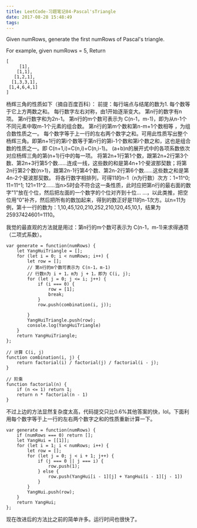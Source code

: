 ```yaml
---
title: LeetCode-习题笔记84-Pascal'sTriangle
date: 2017-08-28 15:48:49
tags:
---
```



Given numRows, generate the first numRows of Pascal's triangle.

For example, given numRows = 5,
Return
	
	[
	     [1],
	    [1,1],
	   [1,2,1],
	  [1,3,3,1],
	 [1,4,6,4,1]
	]


杨辉三角的性质如下（摘自百度百科）：
前提：每行端点与结尾的数为1.
每个数等于它上方两数之和。
每行数字左右对称，由1开始逐渐变大。
第n行的数字有n项。
第n行数字和为2n-1。
第n行的m个数可表示为 C(n-1，m-1)，即为从n-1个不同元素中取m-1个元素的组合数。
第n行的第m个数和第n-m+1个数相等 ，为组合数性质之一。
每个数字等于上一行的左右两个数字之和。可用此性质写出整个杨辉三角。即第n+1行的第i个数等于第n行的第i-1个数和第i个数之和，这也是组合数的性质之一。即 C(n+1,i)=C(n,i)+C(n,i-1)。
(a+b)n的展开式中的各项系数依次对应杨辉三角的第(n+1)行中的每一项。
将第2n+1行第1个数，跟第2n+2行第3个数、第2n+3行第5个数……连成一线，这些数的和是第4n+1个斐波那契数；将第2n行第2个数(n>1)，跟第2n-1行第4个数、第2n-2行第6个数……这些数之和是第4n-2个斐波那契数。
将各行数字相排列，可得11的n-1（n为行数）次方：1=11^0; 11=11^1; 121=11^2……当n>5时会不符合这一条性质，此时应把第n行的最右面的数字"1"放在个位，然后把左面的一个数字的个位对齐到十位... ...，以此类推，把空位用“0”补齐，然后把所有的数加起来，得到的数正好是11的n-1次方。以n=11为例，第十一行的数为：1,10,45,120,210,252,210,120,45,10,1，结果为 25937424601=1110。

我觉的最直观的方法就是用过：第n行的m个数可表示为 C(n-1，m-1)来求得通项（二项式系数）。

	var generate = function(numRows) {
	    let YangHuiTriangle = [];
	    for (let i = 0; i < numRows; i++) {
	        let row = [];
	        // 第n行的m个数可表示为 C(n-1，m-1)
	        // 行数n为 i + 1，m为 j + 1，即为 C(i, j);
	        for (let j = 0; j <= i; j++) {
	            if (i === 0) {
	                row = [1];
	                break;
	            }
	            row.push(combination(i, j));
	
	        }
	        YangHuiTriangle.push(row);
	        console.log(YangHuiTriangle)
	    }
	    return YangHuiTriangle;
	};
	
	// 计算 C(i, j)
	function combination(i, j) {
	    return factorial(i) / factorial(j) / factorial(i - j);
	}
	
	// 阶乘
	function factorial(n) {
	    if (n <= 1) return 1;
	    return n * factorial(n - 1)
	}

不过上边的方法显然复杂度太高，代码提交只比0.6%其他答案的快，lol。下面利用每个数字等于上一行的左右两个数字之和的性质重新计算一下。
	
	var generate = function(numRows) {
	    if (numRows === 0) return [];
	    let YangHui = [[1]];
	    for (let i = 1; i < numRows; i++) {
	        let row = [];
	        for (let j = 0; j < i + 1; j++) {
	            if (j === 0 || j === i) {
	                row.push(1);
	            } else {
	                row.push(YangHui[i - 1][j] + YangHui[i - 1][j - 1])
	            }
	        }
	        YangHui.push(row);
	    }
	    return YangHui;
	};

现在改进后的方法比之前的简单许多。运行时间也很快了。